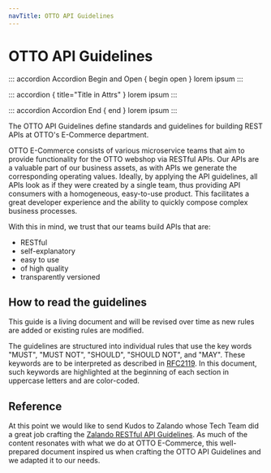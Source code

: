 ```yaml
---
navTitle: OTTO API Guidelines
---
```


# OTTO API Guidelines

::: accordion Accordion Begin and Open { begin open }
lorem ipsum
:::

::: accordion { title="Title in Attrs" }
lorem ipsum
:::

::: accordion Accordion End { end }
lorem ipsum
:::

The OTTO API Guidelines define standards and guidelines for building REST APIs at OTTO's E-Commerce department.

OTTO E-Commerce consists of various microservice teams that aim to provide functionality for the OTTO webshop via RESTful APIs.
Our APIs are a valuable part of our business assets, as with APIs we generate the corresponding operating values.
Ideally, by applying the API guidelines, all APIs look as if they were created by a single team, thus providing API consumers with a homogeneous, easy-to-use product.
This facilitates a great developer experience and the ability to quickly compose complex business processes.

With this in mind, we trust that our teams build APIs that are:

- RESTful
- self-explanatory
- easy to use
- of high quality
- transparently versioned

## How to read the guidelines

This guide is a living document and will be revised over time as new rules are added or existing rules are modified.

The guidelines are structured into individual rules that use the key words "MUST", "MUST NOT", "SHOULD", "SHOULD NOT", and "MAY".
These keywords are to be interpreted as described in [RFC2119](https://www.ietf.org/rfc/rfc2119.txt).
In this document, such keywords are highlighted at the beginning of each section in uppercase letters and are color-coded.

## Reference

At this point we would like to send Kudos to Zalando whose Tech Team did a great job crafting the [Zalando RESTful API Guidelines](https://opensource.zalando.com/restful-api-guidelines/#).
As much of the content resonates with what we do at OTTO E-Commerce, this well-prepared document inspired us when crafting the OTTO API Guidelines and we adapted it to our needs.
